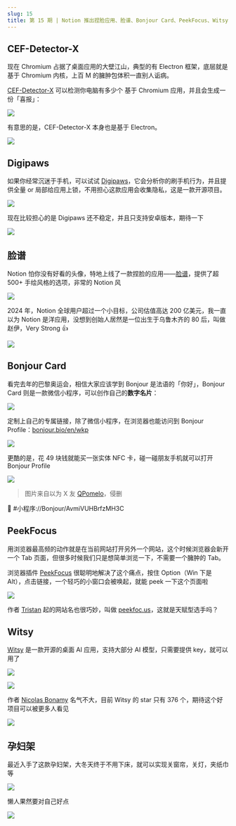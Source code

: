 ```yaml
---
slug: 15
title: 第 15 期 | Notion 推出捏脸应用、脸谱、Bonjour Card、PeekFocus、Witsy、孕妇架……
---
```




## CEF-Detector-X

现在 Chromium 占据了桌面应用的大壁江山，典型的有 Electron 框架，底层就是基于 Chromium 内核，上百 M 的臃肿包体积一直别人诟病。

[CEF-Detector-X](https://github.com/ShirasawaSama/CefDetectorX) 可以检测你电脑有多少个 基于 Chromium 应用，并且会生成一份「喜报」：

![](https://img.wukaipeng.com//2025/01/16-235222-fkVZR8-4ce5fe7e60404ffe8391f8e086d26844.png)

有意思的是，CEF-Detector-X 本身也是基于 Electron。

![](https://img.wukaipeng.com//2025/01/16-235222-uCTbhW-1ce9b014638446ffa93a5f436befe252.jpeg)

## Digipaws

如果你经常沉迷于手机，可以试试 [Digipaws](https://github.com/nethical6/digipaws)，它会分析你的刷手机行为，并且提供全量 or 局部给应用上锁，不用担心这款应用会收集隐私，这是一款开源项目。

![](https://img.wukaipeng.com//2025/01/16-235222-IYEy74-eaedeed5fdda4fa18f987c549923cf67.png)

现在比较担心的是 Digipaws 还不稳定，并且只支持安卓版本，期待一下

![](https://img.wukaipeng.com//2025/01/16-235222-WVebTf-dc584d6073004a54bf85b57cec58bd6b.jpeg)

## 脸谱

Notion 怕你没有好看的头像，特地上线了一款捏脸的应用——[脸谱](https://faces.notion.com/?face=s5e10m54n38h112a0y0b28)，提供了超 500+ 手绘风格的选项，非常的 Notion 风

![](https://img.wukaipeng.com//2025/01/16-235222-i8Wvze-d19a0c7f385f4200b375ebc7bea2623d.png)

2024 年，Notion 全球用户超过一个小目标，公司估值高达 200 亿美元，我一直以为 Notion 是洋应用，没想到创始人居然是一位出生于乌鲁木齐的 80 后，叫做赵伊，Very Strong 👍

![](https://img.wukaipeng.com//2025/01/16-235222-EPnw5V-b86437ed8f47434aac8671698e4bcdf7.png)

## Bonjour Card

看完去年的巴黎奥运会，相信大家应该学到 Bonjour 是法语的「你好」，Bonjour Card 则是一款微信小程序，可以创作自己的**数字名片**：

![](https://img.wukaipeng.com//2025/01/16-235222-n9U4iD-7c6f7f2bf7ed442cb8a7e9daeb11a432.png)

定制上自己的专属链接，除了微信小程序，在浏览器也能访问到 Bonjour Profile：[bonjour.bio/en/wkp](https://bonjour.bio/en/wkp)

![](https://img.wukaipeng.com//2025/01/16-235222-H4iEEE-2044fdba46c148549362650bccaf24d0.png)

更酷的是，花 49 块钱就能买一张实体 NFC 卡，碰一碰朋友手机就可以打开 Bonjour Profile

![](https://img.wukaipeng.com//2025/01/16-235222-wxjOCQ-d758b7a2fa3443e4a2c324de0ef0ac52.png)

> 图片来自以为 X 友 [QPomelo](https://x.com/realQPomelo)，侵删

🔗 #小程序://Bonjour/AvmiVUHBrfzMH3C

## PeekFocus

用浏览器最高频的动作就是在当前网站打开另外一个网站，这个时候浏览器会新开一个 Tab 页面，但很多时候我们只是想简单浏览一下，不需要一个臃肿的 Tab。

浏览器插件 [PeekFocus](https://peekfoc.us/) 很聪明地解决了这个痛点，按住 Option（Win 下是 Alt），点击链接，一个轻巧的小窗口会被唤起，就能 peek 一下这个页面啦

![](https://img.wukaipeng.com//2025/01/16-235222-gyTCRp-c56dd9531f5a4319a3c272626f318f18.gif)

作者 [Tristan](https://x.com/wsygc) 起的网站名也很巧妙，叫做 [peekfoc.us](https://peekfoc.us/)，这就是天赋型选手吗？

## Witsy

[Witsy](https://github.com/nbonamy/witsy) 是一款开源的桌面 AI 应用，支持大部分 AI 模型，只需要提供 key，就可以用了

![](https://img.wukaipeng.com//2025/01/16-235222-8oardm-04b2550e98aa4b06b3a3dbf298312288.png)

![](https://img.wukaipeng.com//2025/01/16-235222-Psuysi-97284756b43f4c89a9b3fc5763b1f977.png)

作者 [Nicolas Bonamy](https://github.com/nbonamy) 名气不大，目前 Witsy 的 star 只有 376 个，期待这个好项目可以被更多人看见

![](https://img.wukaipeng.com//2025/01/16-235222-PZHRcE-3dfd9bce140b4197aea81a1222404528.jpeg)

## 孕妇架

最近入手了这款孕妇架，大冬天终于不用下床，就可以实现关窗帘，关灯，夹纸巾等

![](https://img.wukaipeng.com//2025/01/16-235222-6Phcsp-9e14932108574482bcfb86a74036c3e7.png)

懒人果然要对自己好点

![](https://img.wukaipeng.com//2025/01/16-235222-751M6W-5ddb8d2f4e524876ac159286e872ad15.jpeg)
